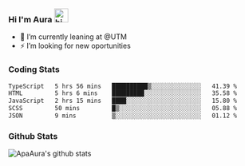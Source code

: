 ### Hi I'm Aura <img src="https://user-images.githubusercontent.com/1303154/88677602-1635ba80-d120-11ea-84d8-d263ba5fc3c0.gif" width="28px" alt="hi">

- 🔭 I’m currently leaning at @UTM
- ⚡ I’m looking for new oportunities


### Coding Stats

<!--START_SECTION:waka-->

```txt
TypeScript   5 hrs 56 mins   ██████████▒░░░░░░░░░░░░░░   41.39 %
HTML         5 hrs 6 mins    █████████░░░░░░░░░░░░░░░░   35.58 %
JavaScript   2 hrs 15 mins   ████░░░░░░░░░░░░░░░░░░░░░   15.80 %
SCSS         50 mins         █▒░░░░░░░░░░░░░░░░░░░░░░░   05.88 %
JSON         9 mins          ▒░░░░░░░░░░░░░░░░░░░░░░░░   01.12 %
```

<!--END_SECTION:waka-->

### Github Stats

![ApaAura's github stats](https://github-readme-stats.vercel.app/api?username=ApaAura&count_private=true&theme=tokyonight&hide=contribs,prs)

